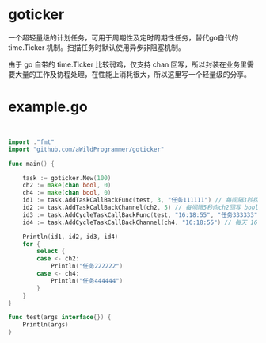 # goticker
一个超轻量级的计划任务，可用于周期性及定时周期性任务，替代go自代的 time.Ticker 机制。扫描任务时默认使用异步非阻塞机制。

由于 go 自带的 time.Ticker 比较弱鸡，仅支持 chan 回写，所以封装在业务里需要大量的工作及协程处理，在性能上消耗很大，所以这里写一个轻量级的分享。


# example.go

```go


import ."fmt"
import "github.com/aWildProgrammer/goticker"

func main() {

	task := goticker.New(100)
	ch2 := make(chan bool, 0)
	ch4 := make(chan bool, 0)
	id1 := task.AddTaskCallBackFunc(test, 3, "任务111111") // 每间隔3秒执行一次 test 函数
	id2 := task.AddTaskCallBackChannel(ch2, 5) // 每间隔5秒向ch2回写 bool true
	id3 := task.AddCycleTaskCallBackFunc(test, "16:18:55", "任务333333") // 每天 16:18:55 执行一次 test，如果在建立该任务时当前时间已经超过该指定时间，则任务推迟至明天同一时间执行
	id4 := task.AddCycleTaskCallBackChannel(ch4, "16:18:55") // 每天 16:18:55 向ch4回写 bool true，如果在建立该任务时当前时间已经超过该指定时间，则任务推迟至明天同一时间执行

	Println(id1, id2, id3, id4)
	for {
		select {
		case <- ch2:
			Println("任务222222")
		case <- ch4:
			Println("任务444444")
		}
	}
}

func test(args interface{}) {
	Println(args)
}

```
